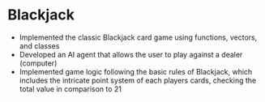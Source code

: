 # Blackjack
* Implemented the classic Blackjack card game using functions, vectors, and classes
* Developed an AI agent that allows the user to play against a dealer (computer)
* Implemented game logic following the basic rules of Blackjack, which includes the intricate point system of each players cards, checking the total value in comparison to 21
